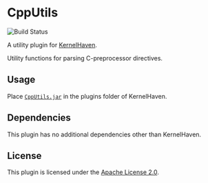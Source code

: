 # CppUtils

![Build Status](https://jenkins-2.sse.uni-hildesheim.de/buildStatus/icon?job=KH_CppUtils)

A utility plugin for [KernelHaven](https://github.com/KernelHaven/KernelHaven).

Utility functions for parsing C-preprocessor directives.

## Usage

Place [`CppUtils.jar`](https://jenkins-2.sse.uni-hildesheim.de/job/KH_CppUtils/lastSuccessfulBuild/artifact/build/jar/CppUtils.jar) in the plugins folder of KernelHaven.

## Dependencies

This plugin has no additional dependencies other than KernelHaven.

## License

This plugin is licensed under the [Apache License 2.0](https://www.apache.org/licenses/LICENSE-2.0.html).
